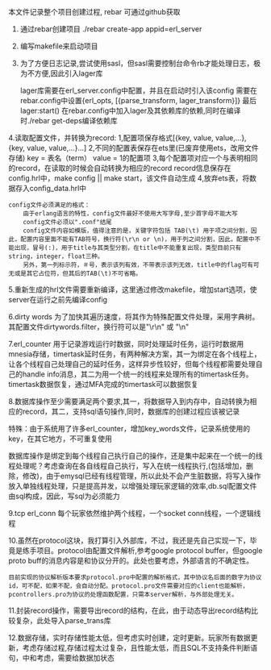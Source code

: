 本文件记录整个项目创建过程, rebar 可通过github获取

1. 通过rebar创建项目 ./rebar create-app appid=erl_server

2. 编写makefile来启动项目

3. 为了方便日志记录,尝试使用sasl，但sasl需要控制台命令rb才能处理日志，极为不方便,因此引入lager库

   lager库需要在erl_server.config中配置，并且在启动时引入该config
   		  需要在rebar.config中设置{erl_opts, [{parse_transform, lager_transform}]}
   		  最后lager:start()
	在rebar.config中加入lager及其依赖库的依赖,同时在编译时./rebar get-deps编译依赖库

4.读取配置文件，并转换为record:
  1,配置项保存格式[{key, value, value,...},{key, value, value,...}...]
  2,不同的配置表保存在ets里(已废弃使用ets，改用文件存储)
  	key = 表名（term）
  	value = 1的配置项
  3,每个配置项对应一个与表明相同的record，在读取的时候会自动转换为相应的record
  	record信息保存在config.hrl中，make config || make start，该文件自动生成
  4,放弃ets表，将数据存入config_data.hrl中
    
    config文件必须满足的格式：
        由于erlang语言的特性，config文件最好不使用大写字母,至少首字母不能大写
        config文件必须以".conf"结尾
        config文件内容如模版，值得注意的是，关键字符包括 TAB(\t) 用于项之间分割，因此，配置内容里面不能有TAB符号，换行符(\r\n or \n)，用于列之间分割，因此，配置中不能出现，冒号(:)，用于title与其类型分割，在title中不能重复出现，类型目前只有string，integer，float三种。
        另外，第一列标示符，＃号，表示该列有效，不带表示该列无效，title中的flag可有可无或是其它占位符，但其后的TAB(\t)不可省略。

5.重新生成的hrl文件需要重新编译，这里通过修改makefile，增加start选项，使server在运行之前先编译config

6.dirty words 为了加快其遍历速度，将其作为特殊配置文件处理，采用字典树。其配置文件dirtywords.filter，换行符可以是"\r\n" 或 "\n"

7.erl_counter 用于记录游戏运行时数据，同时处理延时任务，运行时数据用mnesia存储，timertask延时任务，有两种解决方案，其一为绑定在各个线程上，让各个线程自己处理自己的延时任务，这样异步性较好，但每个线程都需要处理自己的handle info消息，其二为用一个统一的线程来处理所有的timertask任务。
    timertask数据恢复，通过MFA完成的timertask可以数据恢复

8.数据库操作至少需要满足两个要求,其一，将数据导入到内存中，自动转换为相应的record，其二，支持sql语句操作,同时，数据库的创建过程应该被记录
  
  特殊：由于系统用了许多erl_counter，增加key_words文件，记录系统使用的key，在其它地方，不可重复使用

  数据库操作是绑定到每个线程自己执行自己的操作，还是集中起来在一个统一的线程处理呢？考虑查询在各自线程自己执行，写入在统一线程执行,(包括增加，删除，修改)，由于emysql已经有线程管理，所以此处不会产生脏数据，将写入操作放入单独线程处理，只是提高并发，以增强处理玩家逻辑的效率,db.sql配置文件由sql构成，因此，写sql为必须能力

9.tcp erl_conn 每个玩家依然维护两个线程，一个socket conn线程，一个逻辑线程

10.虽然在protocol这块，我打算引入外部库，不过，我还是先自己实现一下，毕竟是练手项目。protocol由配置文件解析,参考google protocol buffer，但google proto buff的消息内容是和协议分开的。此处也要考虑，外部语言的不确定性。
    
    目前实现的协议解析版本要求protocol.pro中配置的解析格式，其中协议名后面的数字为协议id，可不配，如果不配，会自动分配。protocol.pro文件需要对应的client也能解析，pcontrollers.pro为协议的处理函数配置，只需本server解析，与外部处理无关。

11.封装record操作，需要导出record的结构，在此，由于动态导出record结构比较复杂，此处导入parse_trans库
    
12.数据存储，实时存储性能太低，但考虑实时创建，定时更新。玩家所有数据更新，考虑存储过程,存储过程太过复杂，且性能太低，而且SQL不支持条件判断语句，中和考虑，需要给数据加状态

